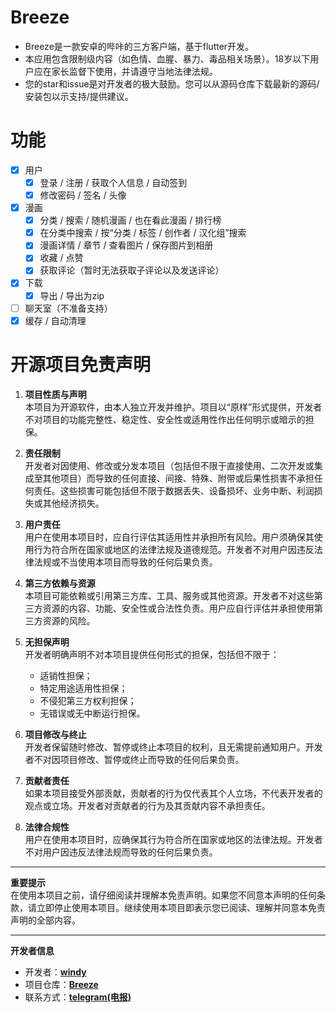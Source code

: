 # Breeze

- Breeze是一款安卓的哔咔的三方客户端，基于flutter开发。
- 本应用包含限制级内容（如色情、血腥、暴力、毒品相关场景）。18岁以下用户应在家长监督下使用，并请遵守当地法律法规。
- 您的star和issue是对开发者的极大鼓励。您可以从源码仓库下载最新的源码/安装包以示支持/提供建议。

# 功能

- [x] 用户
    - [x] 登录 / 注册 / 获取个人信息 / 自动签到
    - [x] 修改密码 / 签名 / 头像
- [x] 漫画
    - [x] 分类 / 搜索 / 随机漫画 / 也在看此漫画 / 排行榜
    - [x] 在分类中搜索 / 按“分类 / 标签 / 创作者 / 汉化组”搜索
    - [x] 漫画详情 / 章节 / 查看图片 / 保存图片到相册
    - [x] 收藏 / 点赞
    - [x] 获取评论（暂时无法获取子评论以及发送评论）
- [x] 下载
    - [x] 导出 / 导出为zip
- [ ] 聊天室（不准备支持）
- [x] 缓存 / 自动清理

# **开源项目免责声明**

1. **项目性质与声明**  
   本项目为开源软件，由本人独立开发并维护。项目以“原样”形式提供，开发者不对项目的功能完整性、稳定性、安全性或适用性作出任何明示或暗示的担保。

2. **责任限制**  
   开发者对因使用、修改或分发本项目（包括但不限于直接使用、二次开发或集成至其他项目）而导致的任何直接、间接、特殊、附带或后果性损害不承担任何责任。这些损害可能包括但不限于数据丢失、设备损坏、业务中断、利润损失或其他经济损失。

3. **用户责任**  
   用户在使用本项目时，应自行评估其适用性并承担所有风险。用户须确保其使用行为符合所在国家或地区的法律法规及道德规范。开发者不对用户因违反法律法规或不当使用本项目而导致的任何后果负责。

4. **第三方依赖与资源**  
   本项目可能依赖或引用第三方库、工具、服务或其他资源。开发者不对这些第三方资源的内容、功能、安全性或合法性负责。用户应自行评估并承担使用第三方资源的风险。

5. **无担保声明**  
   开发者明确声明不对本项目提供任何形式的担保，包括但不限于：
    - 适销性担保；
    - 特定用途适用性担保；
    - 不侵犯第三方权利担保；
    - 无错误或无中断运行担保。

6. **项目修改与终止**  
   开发者保留随时修改、暂停或终止本项目的权利，且无需提前通知用户。开发者不对因项目修改、暂停或终止而导致的任何后果负责。

7. **贡献者责任**  
   如果本项目接受外部贡献，贡献者的行为仅代表其个人立场，不代表开发者的观点或立场。开发者对贡献者的行为及其贡献内容不承担责任。

8. **法律合规性**  
   用户在使用本项目时，应确保其行为符合所在国家或地区的法律法规。开发者不对用户因违反法律法规而导致的任何后果负责。

---

**重要提示**  
在使用本项目之前，请仔细阅读并理解本免责声明。如果您不同意本声明的任何条款，请立即停止使用本项目。继续使用本项目即表示您已阅读、理解并同意本免责声明的全部内容。

---

**开发者信息**

- 开发者：**[windy](https://github.com/deretame)**
- 项目仓库：**[Breeze](https://github.com/deretame/Breeze)**
- 联系方式：**[telegram(电报)](https://t.me/breeze_zh_cn)**
